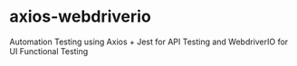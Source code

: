 # axios-webdriverio
Automation Testing using Axios + Jest for API Testing and WebdriverIO for UI Functional Testing
